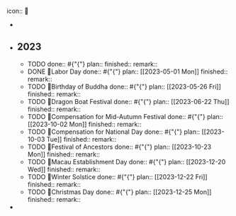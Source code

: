 icon:: 🔆

-
- ## 2023
	- TODO 
	  done:: #{"{"}
	  plan:: 
	  finished::
	  remark::
	- DONE 🔆Labor Day
	  done:: #{"{"}
	  plan:: [[2023-05-01 Mon]] 
	  finished::
	  remark::
	- TODO 🔆Birthday of Buddha
	  done:: #{"{"}
	  plan:: [[2023-05-26 Fri]] 
	  finished::
	  remark::
	- TODO 🔆Dragon Boat Festival
	  done:: #{"{"}
	  plan:: [[2023-06-22 Thu]] 
	  finished::
	  remark::
	- TODO 🔆Compensation for Mid-Autumn Festival
	  done:: #{"{"}
	  plan:: [[2023-10-02 Mon]]
	  finished::
	  remark::
	- TODO 🔆Compensation for National Day
	  done:: #{"{"}
	  plan:: [[2023-10-03 Tue]]
	  finished::
	  remark::
	- TODO 🔆Festival of Ancestors
	  done:: #{"{"}
	  plan:: [[2023-10-23 Mon]]
	  finished::
	  remark::
	- TODO 🔆Macau Establishment Day
	  done:: #{"{"}
	  plan:: [[2023-12-20 Wed]]
	  finished::
	  remark::
	- TODO 🔆Winter Solstice
	  done:: #{"{"}
	  plan:: [[2023-12-22 Fri]]
	  finished::
	  remark::
	- TODO 🔆Christmas Day
	  done:: #{"{"}
	  plan:: [[2023-12-25 Mon]]
	  finished::
	  remark::
-